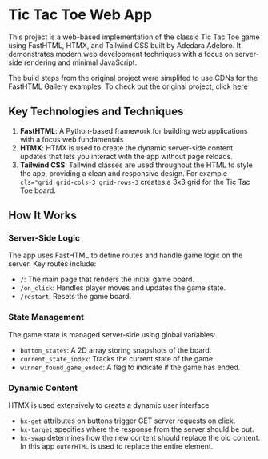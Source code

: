 # Tic Tac Toe Web App

This project is a web-based implementation of the classic Tic Tac Toe game using FastHTML, HTMX, and Tailwind CSS built by Adedara Adeloro. It demonstrates modern web development techniques with a focus on server-side rendering and minimal JavaScript.

The build steps from the original project were simplifed to use CDNs for the FastHTML Gallery examples.  To check out the original project, click [here](https://github.com/TechBroAdedara/TicTacToe-with-FastHTML)

## Key Technologies and Techniques

1. **FastHTML**: A Python-based framework for building web applications with a focus web fundamentals
2. **HTMX**: HTMX is used to create the dynamic server-side content updates that lets you interact with the app without page reloads.
3. **Tailwind CSS**: Tailwind classes are used throughout the HTML to style the app, providing a clean and responsive design. For example `cls="grid grid-cols-3 grid-rows-3` creates a 3x3 grid for the Tic Tac Toe board. 

## How It Works

### Server-Side Logic

The app uses FastHTML to define routes and handle game logic on the server. Key routes include:

- `/`: The main page that renders the initial game board.
- `/on_click`: Handles player moves and updates the game state.
- `/restart`: Resets the game board.

### State Management

The game state is managed server-side using global variables:

- `button_states`: A 2D array storing snapshots of the board.
- `current_state_index`: Tracks the current state of the game.
- `winner_found_game_ended`: A flag to indicate if the game has ended.

### Dynamic Content

HTMX is used extensively to create a dynamic user interface

- `hx-get` attributes on buttons trigger GET server requests on click.
- `hx-target` specifies where the response from the server should be put.
- `hx-swap` determines how the new content should replace the old content.  In this app `outerHTML` is used to replace the entire element.